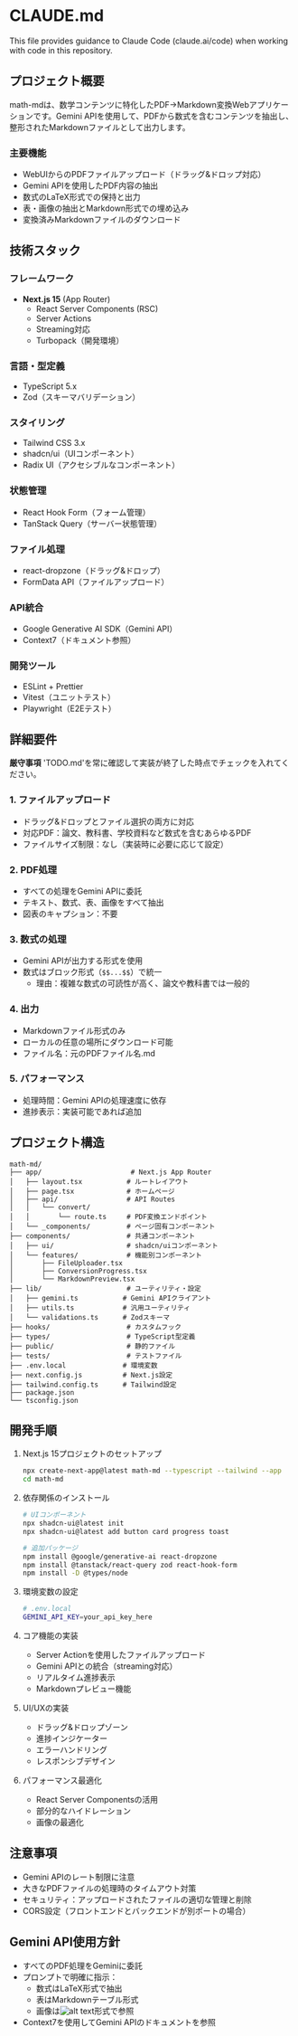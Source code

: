 # CLAUDE.md

This file provides guidance to Claude Code (claude.ai/code) when working with code in this repository.

## プロジェクト概要

math-mdは、数学コンテンツに特化したPDF→Markdown変換Webアプリケーションです。Gemini APIを使用して、PDFから数式を含むコンテンツを抽出し、整形されたMarkdownファイルとして出力します。

### 主要機能
- WebUIからのPDFファイルアップロード（ドラッグ&ドロップ対応）
- Gemini APIを使用したPDF内容の抽出
- 数式のLaTeX形式での保持と出力
- 表・画像の抽出とMarkdown形式での埋め込み
- 変換済みMarkdownファイルのダウンロード

## 技術スタック

### フレームワーク
- **Next.js 15** (App Router)
  - React Server Components (RSC)
  - Server Actions
  - Streaming対応
  - Turbopack（開発環境）

### 言語・型定義
- TypeScript 5.x
- Zod（スキーマバリデーション）

### スタイリング
- Tailwind CSS 3.x
- shadcn/ui（UIコンポーネント）
- Radix UI（アクセシブルなコンポーネント）

### 状態管理
- React Hook Form（フォーム管理）
- TanStack Query（サーバー状態管理）

### ファイル処理
- react-dropzone（ドラッグ&ドロップ）
- FormData API（ファイルアップロード）

### API統合
- Google Generative AI SDK（Gemini API）
- Context7（ドキュメント参照）

### 開発ツール
- ESLint + Prettier
- Vitest（ユニットテスト）
- Playwright（E2Eテスト）

## 詳細要件
**厳守事項**
 'TODO.md'を常に確認して実装が終了した時点でチェックを入れてください。

### 1. ファイルアップロード
- ドラッグ&ドロップとファイル選択の両方に対応
- 対応PDF：論文、教科書、学校資料など数式を含むあらゆるPDF
- ファイルサイズ制限：なし（実装時に必要に応じて設定）

### 2. PDF処理
- すべての処理をGemini APIに委託
- テキスト、数式、表、画像をすべて抽出
- 図表のキャプション：不要

### 3. 数式の処理
- Gemini APIが出力する形式を使用
- 数式はブロック形式（`$$...$$`）で統一
  - 理由：複雑な数式の可読性が高く、論文や教科書では一般的

### 4. 出力
- Markdownファイル形式のみ
- ローカルの任意の場所にダウンロード可能
- ファイル名：元のPDFファイル名.md

### 5. パフォーマンス
- 処理時間：Gemini APIの処理速度に依存
- 進捗表示：実装可能であれば追加

## プロジェクト構造

```
math-md/
├── app/                      # Next.js App Router
│   ├── layout.tsx           # ルートレイアウト
│   ├── page.tsx             # ホームページ
│   ├── api/                 # API Routes
│   │   └── convert/
│   │       └── route.ts     # PDF変換エンドポイント
│   └── _components/         # ページ固有コンポーネント
├── components/              # 共通コンポーネント
│   ├── ui/                  # shadcn/uiコンポーネント
│   └── features/            # 機能別コンポーネント
│       ├── FileUploader.tsx
│       ├── ConversionProgress.tsx
│       └── MarkdownPreview.tsx
├── lib/                     # ユーティリティ・設定
│   ├── gemini.ts           # Gemini APIクライアント
│   ├── utils.ts            # 汎用ユーティリティ
│   └── validations.ts      # Zodスキーマ
├── hooks/                   # カスタムフック
├── types/                   # TypeScript型定義
├── public/                  # 静的ファイル
├── tests/                   # テストファイル
├── .env.local              # 環境変数
├── next.config.js          # Next.js設定
├── tailwind.config.ts      # Tailwind設定
├── package.json
└── tsconfig.json
```

## 開発手順

1. Next.js 15プロジェクトのセットアップ
   ```bash
   npx create-next-app@latest math-md --typescript --tailwind --app
   cd math-md
   ```

2. 依存関係のインストール
   ```bash
   # UIコンポーネント
   npx shadcn-ui@latest init
   npx shadcn-ui@latest add button card progress toast
   
   # 追加パッケージ
   npm install @google/generative-ai react-dropzone 
   npm install @tanstack/react-query zod react-hook-form
   npm install -D @types/node
   ```

3. 環境変数の設定
   ```bash
   # .env.local
   GEMINI_API_KEY=your_api_key_here
   ```

4. コア機能の実装
   - Server Actionを使用したファイルアップロード
   - Gemini APIとの統合（streaming対応）
   - リアルタイム進捗表示
   - Markdownプレビュー機能

5. UI/UXの実装
   - ドラッグ&ドロップゾーン
   - 進捗インジケーター
   - エラーハンドリング
   - レスポンシブデザイン

6. パフォーマンス最適化
   - React Server Componentsの活用
   - 部分的なハイドレーション
   - 画像の最適化

## 注意事項

- Gemini APIのレート制限に注意
- 大きなPDFファイルの処理時のタイムアウト対策
- セキュリティ：アップロードされたファイルの適切な管理と削除
- CORS設定（フロントエンドとバックエンドが別ポートの場合）

## Gemini API使用方針

- すべてのPDF処理をGeminiに委託
- プロンプトで明確に指示：
  - 数式はLaTeX形式で抽出
  - 表はMarkdownテーブル形式
  - 画像は![alt text](image)形式で参照
- Context7を使用してGemini APIのドキュメントを参照